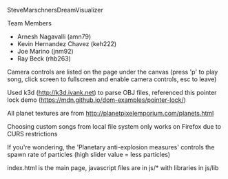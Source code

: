 SteveMarschnersDreamVisualizer

Team Members
- Arnesh Nagavalli (amn79)
- Kevin Hernandez Chavez (keh222)
- Joe Marino (jnm92)
- Ray Beck (rhb263)

Camera controls are listed on the page under the canvas (press 'p' to play song, click screen to fullscreen and enable camera controls, esc to leave)

Used k3d (http://k3d.ivank.net) to parse OBJ files, referenced this pointer lock demo (https://mdn.github.io/dom-examples/pointer-lock/)

All planet textures are from http://planetpixelemporium.com/planets.html

Choosing custom songs from local file system only works on Firefox due to CURS restrictions

If you're wondering, the 'Planetary anti-explosion measures' controls the spawn rate of particles (high slider value = less particles)

index.html is the main page, javascript files are in js/* with libraries in js/lib